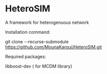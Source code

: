 # HeteroSIM

A framework for heterogenuous network


Installation command:


git clone --recurse-submodule https://github.com/MounaKaroui/HeteroSIM.git


Required packages:

libboost-dev ( for MCDM library)
